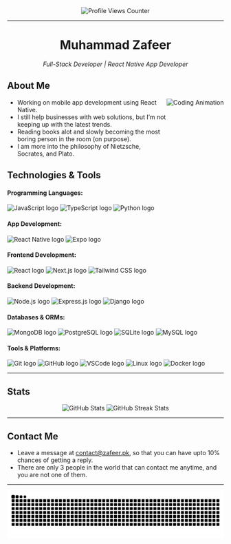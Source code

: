 <div align="center">
  <img src="https://profile-counter.glitch.me/IIvexII/count.svg?" alt="Profile Views Counter"/>
</div>

---

<h1 align="center">Muhammad Zafeer</h1>

<p align="center">
  <em>Full-Stack Developer | React Native App Developer</em>
</p>

<h2 align="left">About Me</h2>

<div align="center">
  <img align="right" height="160" src="https://i.giphy.com/media/v1.Y2lkPTc5MGI3NjExMHJ6YjkyOWdueG1scTczYzJ6cXMzMjBxMXVueTZ3cHY1YXU1aWhzNCZlcD12MV9pbnRlcm5hbF9naWZfYnlfaWQmY3Q9Zw/xUPJUHDABth0aC84zm/giphy-downsized-large.gif" alt="Coding Animation"/>
</div>

- Working on mobile app development using React Native.
- I still help businesses with web solutions, but I’m not keeping up with the latest trends.
- Reading books alot and slowly becoming the most boring person in the room (on purpose).
- I am more into the philosophy of Nietzsche, Socrates, and Plato.
  
<h2 align="left">Technologies & Tools</h2>

<div align="left">
  <!-- Programming Languages -->
  <h4>Programming Languages:</h4>
  <img src="https://cdn.jsdelivr.net/gh/devicons/devicon/icons/javascript/javascript-original.svg" height="35" alt="JavaScript logo" />
  <img src="https://cdn.jsdelivr.net/gh/devicons/devicon/icons/typescript/typescript-original.svg" height="35" alt="TypeScript logo" />
  <img src="https://cdn.jsdelivr.net/gh/devicons/devicon/icons/python/python-original.svg" height="35" alt="Python logo" />

  <!-- App Development -->
  <h4>App Development:</h4>
  <img src="https://cdn.jsdelivr.net/gh/devicons/devicon/icons/react/react-original.svg" height="35" alt="React Native logo" />
  <img src="https://github.com/user-attachments/assets/bad18f99-edd2-4ddf-b9c2-53b2d38bfdce" width="110" alt="Expo logo" />
  
  <!-- Frontend -->
  <h4>Frontend Development:</h4>
  <img src="https://cdn.jsdelivr.net/gh/devicons/devicon/icons/react/react-original.svg" height="35" alt="React logo" />
  <img src="https://cdn.jsdelivr.net/gh/devicons/devicon/icons/nextjs/nextjs-original.svg" height="35" alt="Next.js logo" />
  <img src="https://cdn.jsdelivr.net/gh/devicons/devicon@latest/icons/tailwindcss/tailwindcss-original.svg" height="35" alt="Tailwind CSS logo" />
  
  <!-- Backend -->
  <h4>Backend Development:</h4>
  <img src="https://cdn.jsdelivr.net/gh/devicons/devicon/icons/nodejs/nodejs-original.svg" height="35" alt="Node.js logo" />
  <img src="https://cdn.jsdelivr.net/gh/devicons/devicon/icons/express/express-original.svg" height="35" alt="Express.js logo" />
  <img src="https://cdn.jsdelivr.net/gh/devicons/devicon/icons/django/django-plain.svg" height="35" alt="Django logo" />

  <!-- Databases -->
  <h4>Databases & ORMs:</h4>
  <img src="https://cdn.jsdelivr.net/gh/devicons/devicon/icons/mongodb/mongodb-original.svg" height="35" alt="MongoDB logo" />
  <img src="https://cdn.jsdelivr.net/gh/devicons/devicon/icons/postgresql/postgresql-original.svg" height="35" alt="PostgreSQL logo" />
  <img src="https://cdn.jsdelivr.net/gh/devicons/devicon/icons/sqlite/sqlite-original.svg" height="35" alt="SQLite logo" />
  <img src="https://cdn.jsdelivr.net/gh/devicons/devicon/icons/mysql/mysql-original.svg" height="35" alt="MySQL logo" />
  
  <!-- Tools & Platforms -->
  <h4>Tools & Platforms:</h4>
  <img src="https://cdn.jsdelivr.net/gh/devicons/devicon/icons/git/git-original.svg" height="35" alt="Git logo" />
  <img src="https://cdn.jsdelivr.net/gh/devicons/devicon/icons/github/github-original.svg" height="35" alt="GitHub logo" />
  <img src="https://cdn.jsdelivr.net/gh/devicons/devicon/icons/vscode/vscode-original.svg" height="35" alt="VSCode logo" />
  <img src="https://cdn.jsdelivr.net/gh/devicons/devicon/icons/linux/linux-original.svg" height="35" alt="Linux logo" />
  <img src="https://cdn.jsdelivr.net/gh/devicons/devicon/icons/docker/docker-original.svg" height="35" alt="Docker logo" />
</div>

---

<h2 align="left">Stats</h2>

<div align="center">
  <img src="https://github-readme-stats.vercel.app/api?username=IIvexII&show_icons=true&theme=radical" alt="GitHub Stats" />
  <img src="https://github-readme-streak-stats.herokuapp.com?user=IIvexII&theme=radical" alt="GitHub Streak Stats" />
</div>

---

<h2 align="left">Contact Me</h2>

- Leave a message at contact@zafeer.pk, so that you can have upto 10% chances of getting a reply.
- There are only 3 people in the world that can contact me anytime, and you are not one of them.

---

<div align="center">
  <img src="https://raw.githubusercontent.com/IIvexII/IIvexII/output/github-contribution-grid-snake.svg" alt="Snake animation" />
</div>
